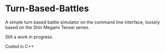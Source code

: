 # Turn-Based-Battles
A simple turn based battle simulator on the command line interface, loosely based on the Shin Megami Tensei series.

Still a work in progress.

Coded in C++
